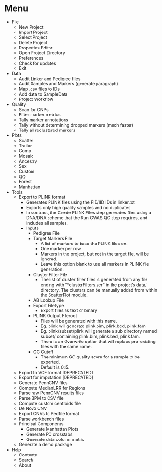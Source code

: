 # Menu
* File
    * New Project
    * Import Project
    * Select Project
    * Delete Project
    * Properties Editor
    * Open Project Directory
    * Preferences
    * Check for updates
    * Exit
* Data
    * Audit Linker and Pedigree files
    * Audit Samples and Markers (generate paragraph)
    * Map .csv files to IDs
    * Add data to SampleData
    * Project Workflow
* Quality
    * Scan for CNPs
    * Filter marker metrics
    * Tally marker annotations
    * Tally without determining dropped markers (much faster)
    * Tally all reclustered markers
* Plots
    * Scatter
    * Trailer
    * Comp
    * Mosaic
    * Ancestry
    * Sex
    * Custom
    * QQ
    * Forest
    * Manhattan
* Tools
    * Export to PLINK format
        * Generates PLINK files using the FID/IID IDs in linker.txt
        * Exports only high quality samples and no duplicates
        * In contrast, the Create PLINK Files step generates files using a DNA/DNA scheme that the Run GWAS QC step requires, and includes all samples.
        * Inputs
            * Pedigree File
            * Target Markers FIle
                * A list of markers to base the PLINK files on.
                * One marker per row.
                * Markers in the project, but not in the target file, will be ignored.
                * Leave this option blank to use all markers in PLINK file generation.
            * Cluster Filter File
                * The list of cluster filter files is generated from any file ending with “*clusterFilters.ser” in the project’s data/ directory. The clusters can be manually added from within the ScatterPlot module.
            * AB Lookup File
            * Export Filetype
                * Export files as text or binary
            * PLINK Output Fileroot
                * Files will be generated with this name.
                * Eg. plink will generate plink.bim, plink.bed, plink.fam.
                * Eg. plink/subset/plink will generate a sub directory named subset/ containing plink.bim, plink.bed, plink.fam.
                * There is an Overwrite option that will replace pre-existing files with the same name.
            * GC Cutoff
                * The minimum GC quality score for a sample to be exported.
                * Default is 0.15.
    * Export to VCF format [DEPRECATED]
    * Export for imputation [DEPRECATED]
    * Generate PennCNV files
    * Compute MedianLRR for Regions
    * Parse raw PennCNV results files
    * Parse BPM to CSV file
    * Compute custom centroids file
    * De Novo CNV
    * Export CNVs to Pedfile format
    * Parse workbench files
    * Principal Components
        * Generate Manhattan Plots
        * Generate PC crosstabs
        * Generate data column matrix
    * Generate a demo package
* Help
    * Contents
    * Search
    * About
